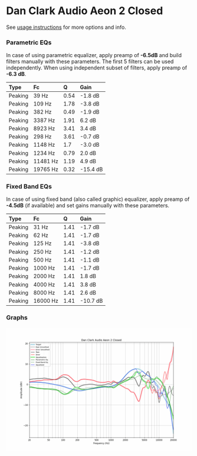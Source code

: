 # Dan Clark Audio Aeon 2 Closed
See [usage instructions](https://github.com/jaakkopasanen/AutoEq#usage) for more options and info.

### Parametric EQs
In case of using parametric equalizer, apply preamp of **-6.5dB** and build filters manually
with these parameters. The first 5 filters can be used independently.
When using independent subset of filters, apply preamp of **-6.3 dB**.

| Type    | Fc       |    Q | Gain     |
|:--------|:---------|:-----|:---------|
| Peaking | 39 Hz    | 0.54 | -1.8 dB  |
| Peaking | 109 Hz   | 1.78 | -3.8 dB  |
| Peaking | 382 Hz   | 0.49 | -1.9 dB  |
| Peaking | 3387 Hz  | 1.91 | 6.2 dB   |
| Peaking | 8923 Hz  | 3.41 | 3.4 dB   |
| Peaking | 298 Hz   | 3.61 | -0.7 dB  |
| Peaking | 1148 Hz  | 1.7  | -3.0 dB  |
| Peaking | 1234 Hz  | 0.79 | 2.0 dB   |
| Peaking | 11481 Hz | 1.19 | 4.9 dB   |
| Peaking | 19765 Hz | 0.32 | -15.4 dB |

### Fixed Band EQs
In case of using fixed band (also called graphic) equalizer, apply preamp of **-4.5dB**
(if available) and set gains manually with these parameters.

| Type    | Fc       |    Q | Gain     |
|:--------|:---------|:-----|:---------|
| Peaking | 31 Hz    | 1.41 | -1.7 dB  |
| Peaking | 62 Hz    | 1.41 | -1.7 dB  |
| Peaking | 125 Hz   | 1.41 | -3.8 dB  |
| Peaking | 250 Hz   | 1.41 | -1.2 dB  |
| Peaking | 500 Hz   | 1.41 | -1.1 dB  |
| Peaking | 1000 Hz  | 1.41 | -1.7 dB  |
| Peaking | 2000 Hz  | 1.41 | 1.8 dB   |
| Peaking | 4000 Hz  | 1.41 | 3.8 dB   |
| Peaking | 8000 Hz  | 1.41 | 2.6 dB   |
| Peaking | 16000 Hz | 1.41 | -10.7 dB |

### Graphs
![](./Dan%20Clark%20Audio%20Aeon%202%20Closed.png)